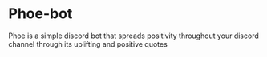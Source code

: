 # Phoe-bot
 Phoe is a simple discord bot that spreads positivity throughout your discord channel through its uplifting and positive quotes
